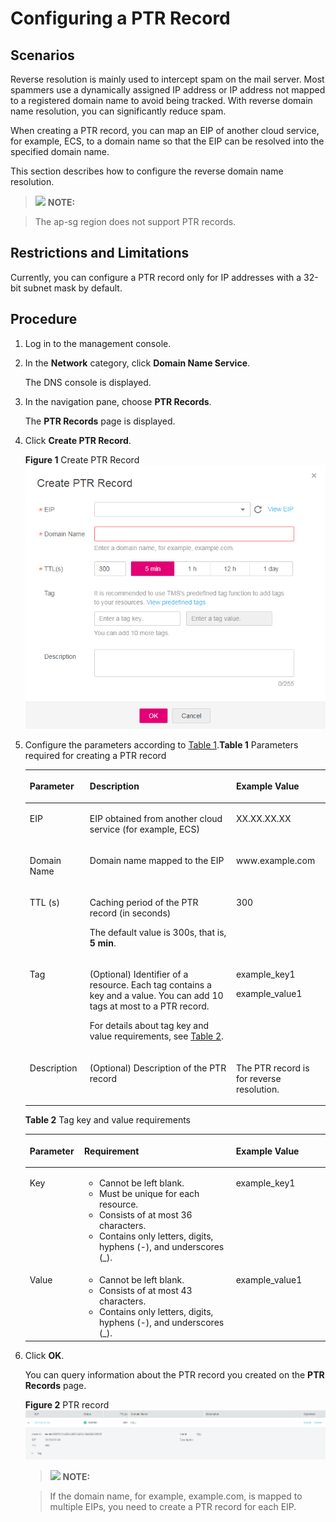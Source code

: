 # Configuring a PTR Record<a name="en-us_topic_0040322596"></a>

## **Scenarios**<a name="section788725015149"></a>

Reverse resolution is mainly used to intercept spam on the mail server. Most spammers use a dynamically assigned IP address or IP address not mapped to a registered domain name to avoid being tracked. With reverse domain name resolution, you can significantly reduce spam.

When creating a PTR record, you can map an EIP of another cloud service, for example, ECS, to a domain name so that the EIP can be resolved into the specified domain name.

This section describes how to configure the reverse domain name resolution.

> ![](/images/icon-note.gif) **NOTE:** 

> The ap-sg region does not support PTR records.

## Restrictions and Limitations<a name="section66901242223741"></a>

Currently, you can configure a PTR record only for IP addresses with a 32-bit subnet mask by default.

## **Procedure**<a name="section6593003511349"></a>

1.  Log in to the management console.
2.  In the **Network** category, click **Domain Name Service**.

    The DNS console is displayed.

3.  In the navigation pane, choose **PTR Records**.

    The **PTR Records** page is displayed.

4.  Click **Create PTR Record**.

    **Figure 1** Create PTR Record<a name="fig1279516245216"></a>
    ![](figures/create-ptr-record.png "Create PTR Record")

5.  Configure the parameters according to [Table 1](#en-us_topic_0035467699_table2052132816642).**Table 1** Parameters required for creating a PTR record

    <a name="en-us_topic_0035467699_table2052132816642"></a><table><thead align="left"><tr id="en-us_topic_0035467699_row5957484916642"><th class="cellrowborder" valign="top" width="19.99%" id="mcps1.2.4.1.1"><p id="en-us_topic_0035467699_p1063011916642"><a name="en-us_topic_0035467699_p1063011916642"></a><a name="en-us_topic_0035467699_p1063011916642"></a><strong id="b84235270695255"><a name="b84235270695255"></a><a name="b84235270695255"></a>Parameter</strong></p>
    </th>
    <th class="cellrowborder" valign="top" width="48.75%" id="mcps1.2.4.1.2"><p id="en-us_topic_0035467699_p5573330716642"><a name="en-us_topic_0035467699_p5573330716642"></a><a name="en-us_topic_0035467699_p5573330716642"></a><strong id="en-us_topic_0035268497_b8423527061433"><a name="en-us_topic_0035268497_b8423527061433"></a><a name="en-us_topic_0035268497_b8423527061433"></a>Description</strong></p>
    </th>
    <th class="cellrowborder" valign="top" width="31.259999999999998%" id="mcps1.2.4.1.3"><p id="en-us_topic_0035467699_p1810404816642"><a name="en-us_topic_0035467699_p1810404816642"></a><a name="en-us_topic_0035467699_p1810404816642"></a><strong id="b84235270617114"><a name="b84235270617114"></a><a name="b84235270617114"></a>Example Value</strong></p>
    </th>
    </tr>
    </thead>
    <tbody><tr id="en-us_topic_0035467699_row2871871016642"><td class="cellrowborder" valign="top" width="19.99%" headers="mcps1.2.4.1.1 "><p id="en-us_topic_0035467699_p4451420716642"><a name="en-us_topic_0035467699_p4451420716642"></a><a name="en-us_topic_0035467699_p4451420716642"></a>EIP</p>
    </td>
    <td class="cellrowborder" valign="top" width="48.75%" headers="mcps1.2.4.1.2 "><p id="p19766855214631"><a name="p19766855214631"></a><a name="p19766855214631"></a>EIP obtained from another cloud service (for example, ECS)</p>
    </td>
    <td class="cellrowborder" valign="top" width="31.259999999999998%" headers="mcps1.2.4.1.3 "><p id="en-us_topic_0035467699_p6704856616642"><a name="en-us_topic_0035467699_p6704856616642"></a><a name="en-us_topic_0035467699_p6704856616642"></a>XX.XX.XX.XX</p>
    </td>
    </tr>
    <tr id="en-us_topic_0035467699_row6656618516642"><td class="cellrowborder" valign="top" width="19.99%" headers="mcps1.2.4.1.1 "><p id="en-us_topic_0035467699_p2315189616642"><a name="en-us_topic_0035467699_p2315189616642"></a><a name="en-us_topic_0035467699_p2315189616642"></a>Domain Name</p>
    </td>
    <td class="cellrowborder" valign="top" width="48.75%" headers="mcps1.2.4.1.2 "><p id="en-us_topic_0035467699_p4185944320320"><a name="en-us_topic_0035467699_p4185944320320"></a><a name="en-us_topic_0035467699_p4185944320320"></a>Domain name mapped to the EIP</p>
    </td>
    <td class="cellrowborder" valign="top" width="31.259999999999998%" headers="mcps1.2.4.1.3 "><p id="en-us_topic_0035467699_p3223566516642"><a name="en-us_topic_0035467699_p3223566516642"></a><a name="en-us_topic_0035467699_p3223566516642"></a>www.example.com</p>
    </td>
    </tr>
    <tr id="en-us_topic_0035467699_row2168553016642"><td class="cellrowborder" valign="top" width="19.99%" headers="mcps1.2.4.1.1 "><p id="en-us_topic_0035467699_p1169746616642"><a name="en-us_topic_0035467699_p1169746616642"></a><a name="en-us_topic_0035467699_p1169746616642"></a>TTL (s)</p>
    </td>
    <td class="cellrowborder" valign="top" width="48.75%" headers="mcps1.2.4.1.2 "><p id="en-us_topic_0035467699_p12484891202715"><a name="en-us_topic_0035467699_p12484891202715"></a><a name="en-us_topic_0035467699_p12484891202715"></a>Caching period of the PTR record (in seconds)</p>
    <p id="p57181144162444"><a name="p57181144162444"></a><a name="p57181144162444"></a>The default value is 300s, that is, <strong id="b842352706183837"><a name="b842352706183837"></a><a name="b842352706183837"></a>5 min</strong>.</p>
    </td>
    <td class="cellrowborder" valign="top" width="31.259999999999998%" headers="mcps1.2.4.1.3 "><p id="en-us_topic_0035467699_p4164391116642"><a name="en-us_topic_0035467699_p4164391116642"></a><a name="en-us_topic_0035467699_p4164391116642"></a>300</p>
    </td>
    </tr>
    <tr id="row273617193297"><td class="cellrowborder" valign="top" width="19.99%" headers="mcps1.2.4.1.1 "><p id="p5738419102911"><a name="p5738419102911"></a><a name="p5738419102911"></a>Tag</p>
    </td>
    <td class="cellrowborder" valign="top" width="48.75%" headers="mcps1.2.4.1.2 "><p id="p1839961732214"><a name="p1839961732214"></a><a name="p1839961732214"></a>(Optional) Identifier of a resource. Each tag contains a key and a value. You can add 10 tags at most to a PTR record.</p>
    <p id="p8401121711229"><a name="p8401121711229"></a><a name="p8401121711229"></a>For details about tag key and value requirements, see <a href="#en-us_topic_0040322596__table1393932617253">Table 2</a>.</p>
    </td>
    <td class="cellrowborder" valign="top" width="31.259999999999998%" headers="mcps1.2.4.1.3 "><p id="p94761455155619"><a name="p94761455155619"></a><a name="p94761455155619"></a>example_key1</p>
    <p id="p165896220231"><a name="p165896220231"></a><a name="p165896220231"></a>example_value1</p>
    </td>
    </tr>
    <tr id="en-us_topic_0035467699_row3925088716642"><td class="cellrowborder" valign="top" width="19.99%" headers="mcps1.2.4.1.1 "><p id="en-us_topic_0035467699_p2520529816642"><a name="en-us_topic_0035467699_p2520529816642"></a><a name="en-us_topic_0035467699_p2520529816642"></a>Description</p>
    </td>
    <td class="cellrowborder" valign="top" width="48.75%" headers="mcps1.2.4.1.2 "><p id="p2953836818442"><a name="p2953836818442"></a><a name="p2953836818442"></a>(Optional) Description of the PTR record</p>
    </td>
    <td class="cellrowborder" valign="top" width="31.259999999999998%" headers="mcps1.2.4.1.3 "><p id="en-us_topic_0035467699_p1572349716642"><a name="en-us_topic_0035467699_p1572349716642"></a><a name="en-us_topic_0035467699_p1572349716642"></a>The PTR record is for reverse resolution.</p>
    </td>
    </tr>
    </tbody>
    </table>

    **Table 2** Tag key and value requirements

    <a name="table1393932617253"></a><table><thead align="left"><tr id="en-us_topic_0035467699_row72901535141713"><th class="cellrowborder" valign="top" width="18.181818181818183%" id="mcps1.2.4.1.1"><p id="en-us_topic_0035467699_p132908358173"><a name="en-us_topic_0035467699_p132908358173"></a><a name="en-us_topic_0035467699_p132908358173"></a><strong id="en-us_topic_0035467699_b8423527069525"><a name="en-us_topic_0035467699_b8423527069525"></a><a name="en-us_topic_0035467699_b8423527069525"></a>Parameter</strong></p>
    </th>
    <th class="cellrowborder" valign="top" width="50.505050505050505%" id="mcps1.2.4.1.2"><p id="en-us_topic_0035467699_p1629093517175"><a name="en-us_topic_0035467699_p1629093517175"></a><a name="en-us_topic_0035467699_p1629093517175"></a><strong id="en-us_topic_0035467699_b842352706171418"><a name="en-us_topic_0035467699_b842352706171418"></a><a name="en-us_topic_0035467699_b842352706171418"></a>Requirement</strong></p>
    </th>
    <th class="cellrowborder" valign="top" width="31.313131313131315%" id="mcps1.2.4.1.3"><p id="en-us_topic_0035467699_p32901635141714"><a name="en-us_topic_0035467699_p32901635141714"></a><a name="en-us_topic_0035467699_p32901635141714"></a>Example Value</p>
    </th>
    </tr>
    </thead>
    <tbody><tr id="en-us_topic_0035467699_row52906354176"><td class="cellrowborder" valign="top" width="18.181818181818183%" headers="mcps1.2.4.1.1 "><p id="en-us_topic_0035467699_p122901235111715"><a name="en-us_topic_0035467699_p122901235111715"></a><a name="en-us_topic_0035467699_p122901235111715"></a>Key</p>
    </td>
    <td class="cellrowborder" valign="top" width="50.505050505050505%" headers="mcps1.2.4.1.2 "><a name="en-us_topic_0035467699_ul46253231183"></a><a name="en-us_topic_0035467699_ul46253231183"></a><ul id="en-us_topic_0035467699_ul46253231183"><li id="en-us_topic_0035467699_li176251123141812"><a name="en-us_topic_0035467699_li176251123141812"></a><a name="en-us_topic_0035467699_li176251123141812"></a>Cannot be left blank.</li><li id="en-us_topic_0035467699_li86261923201810"><a name="en-us_topic_0035467699_li86261923201810"></a><a name="en-us_topic_0035467699_li86261923201810"></a>Must be unique for each resource.</li><li id="en-us_topic_0035467699_li162620231180"><a name="en-us_topic_0035467699_li162620231180"></a><a name="en-us_topic_0035467699_li162620231180"></a>Consists of at most 36 characters.</li><li id="en-us_topic_0035467699_li5389246102911"><a name="en-us_topic_0035467699_li5389246102911"></a><a name="en-us_topic_0035467699_li5389246102911"></a>Contains only letters, digits, hyphens (-), and underscores (_).</li></ul>
    </td>
    <td class="cellrowborder" valign="top" width="31.313131313131315%" headers="mcps1.2.4.1.3 "><p id="en-us_topic_0035467699_p12290163511720"><a name="en-us_topic_0035467699_p12290163511720"></a><a name="en-us_topic_0035467699_p12290163511720"></a>example_key1</p>
    </td>
    </tr>
    <tr id="en-us_topic_0035467699_row132900355172"><td class="cellrowborder" valign="top" width="18.181818181818183%" headers="mcps1.2.4.1.1 "><p id="en-us_topic_0035467699_p152901635181712"><a name="en-us_topic_0035467699_p152901635181712"></a><a name="en-us_topic_0035467699_p152901635181712"></a>Value</p>
    </td>
    <td class="cellrowborder" valign="top" width="50.505050505050505%" headers="mcps1.2.4.1.2 "><a name="en-us_topic_0035467699_ul19648123161815"></a><a name="en-us_topic_0035467699_ul19648123161815"></a><ul id="en-us_topic_0035467699_ul19648123161815"><li id="en-us_topic_0035467699_li15648193110182"><a name="en-us_topic_0035467699_li15648193110182"></a><a name="en-us_topic_0035467699_li15648193110182"></a>Cannot be left blank.</li><li id="en-us_topic_0035467699_li3648143181813"><a name="en-us_topic_0035467699_li3648143181813"></a><a name="en-us_topic_0035467699_li3648143181813"></a>Consists of at most 43 characters.</li><li id="en-us_topic_0035467699_li64561823123015"><a name="en-us_topic_0035467699_li64561823123015"></a><a name="en-us_topic_0035467699_li64561823123015"></a>Contains only letters, digits, hyphens (-), and underscores (_).</li></ul>
    </td>
    <td class="cellrowborder" valign="top" width="31.313131313131315%" headers="mcps1.2.4.1.3 "><p id="en-us_topic_0035467699_p62904352179"><a name="en-us_topic_0035467699_p62904352179"></a><a name="en-us_topic_0035467699_p62904352179"></a>example_value1</p>
    </td>
    </tr>
    </tbody>
    </table>

6.  Click **OK**.

    You can query information about the PTR record you created on the **PTR Records** page.

    **Figure 2** PTR record<a name="fig2608187413419"></a>
    ![](figures/ptr-record.png "PTR record")

    > ![](/images/icon-note.gif) **NOTE:** 

    > If the domain name, for example, example.com, is mapped to multiple EIPs, you need to create a PTR record for each EIP.


